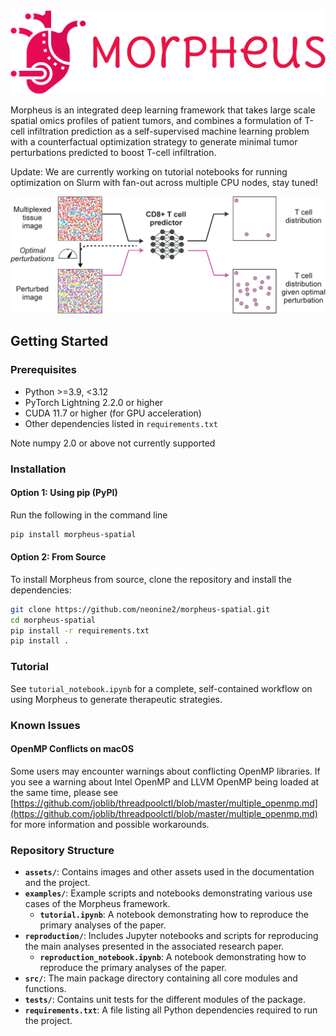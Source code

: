 <img src="assets/morpheus-high-resolution-logo-transparent.png" alt="Morpheus logo" width="800" height="auto">

Morpheus is an integrated deep learning framework that takes large scale spatial omics profiles of patient tumors, and combines a formulation of T-cell infiltration prediction as a self-supervised machine learning problem with a counterfactual optimization strategy to generate minimal tumor perturbations predicted to boost T-cell infiltration.

Update: We are currently working on tutorial notebooks for running optimization on Slurm with fan-out across multiple CPU nodes, stay tuned!

<img src="assets/summary_fig.png" alt="Graphical summary of the Morpheus framework" width="800" height="auto">

## Getting Started

### Prerequisites

- Python >=3.9, <3.12
- PyTorch Lightning 2.2.0 or higher
- CUDA 11.7 or higher (for GPU acceleration)
- Other dependencies listed in `requirements.txt`

Note numpy 2.0 or above not currently supported

### Installation

#### Option 1: Using pip (PyPI)

Run the following in the command line

```bash
pip install morpheus-spatial
```

#### Option 2: From Source

To install Morpheus from source, clone the repository and install the dependencies:

```bash
git clone https://github.com/neonine2/morpheus-spatial.git
cd morpheus-spatial
pip install -r requirements.txt
pip install .
```

### Tutorial

See `tutorial_notebook.ipynb` for a complete, self-contained workflow on using Morpheus to generate therapeutic strategies.

### Known Issues

#### OpenMP Conflicts on macOS

Some users may encounter warnings about conflicting OpenMP libraries. If you see a warning about Intel OpenMP and LLVM OpenMP being loaded at the same time, please see [https://github.com/joblib/threadpoolctl/blob/master/multiple_openmp.md](https://github.com/joblib/threadpoolctl/blob/master/multiple_openmp.md) for more information and possible workarounds.

### Repository Structure

- **`assets/`**: Contains images and other assets used in the documentation and the project.
- **`examples/`**: Example scripts and notebooks demonstrating various use cases of the Morpheus framework.
  - **`tutorial.ipynb`**: A notebook demonstrating how to reproduce the primary analyses of the paper.
- **`reproduction/`**: Includes Jupyter notebooks and scripts for reproducing the main analyses presented in the associated research paper.
  - **`reproduction_notebook.ipynb`**: A notebook demonstrating how to reproduce the primary analyses of the paper.
- **`src/`**: The main package directory containing all core modules and functions.
- **`tests/`**: Contains unit tests for the different modules of the package.
- **`requirements.txt`**: A file listing all Python dependencies required to run the project.
